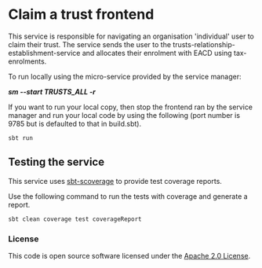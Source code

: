 # Claim a trust frontend

This service is responsible for navigating an organisation 'individual' user to claim their trust.
The service sends the user to the trusts-relationship-establishment-service and allocates their enrolment with EACD using tax-enrolments.

To run locally using the micro-service provided by the service manager:

***sm --start TRUSTS_ALL -r***

If you want to run your local copy, then stop the frontend ran by the service manager and run your local code by using the following (port number is 9785 but is defaulted to that in build.sbt).

`sbt run`

## Testing the service

This service uses [sbt-scoverage](https://github.com/scoverage/sbt-scoverage) to
provide test coverage reports.

Use the following command to run the tests with coverage and generate a report.
```
sbt clean coverage test coverageReport
```

### License

This code is open source software licensed under the [Apache 2.0 License]("http://www.apache.org/licenses/LICENSE-2.0.html").
